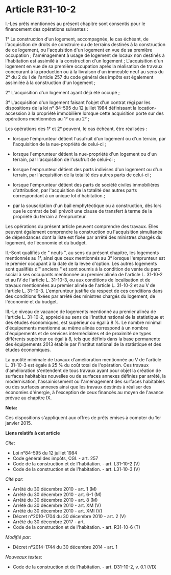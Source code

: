 # Article R31-10-2

I.-Les prêts mentionnés au présent chapitre sont consentis pour le financement des opérations suivantes : 

1° La construction d'un logement, accompagnée, le cas échéant, de l'acquisition de droits de construire ou de terrains
destinés à la construction de ce logement, ou l'acquisition d'un logement en vue de sa première occupation ; l'aménagement à
usage de logement de locaux non destinés à l'habitation est assimilé à la construction d'un logement ; L'acquisition d'un
logement en vue de sa première occupation après la réalisation de travaux concourant à la production ou à la livraison d'un
immeuble neuf au sens du 2° du 2 du I de l'article 257 du code général des impôts est également assimilée à la construction
d'un logement ; 

2° L'acquisition d'un logement ayant déjà été occupé ; 

3° L'acquisition d'un logement faisant l'objet d'un contrat régi par les dispositions de la loi n° 84-595 du 12 juillet 1984
définissant la location-accession à la propriété immobilière lorsque cette acquisition porte sur des opérations mentionnées
au 1° ou au 2° ; 

Les opérations des 1° et 2° peuvent, le cas échéant, être réalisées :

- lorsque l'emprunteur détient l'usufruit d'un logement ou d'un terrain, par l'acquisition de la nue-propriété de celui-ci ;

- lorsque l'emprunteur détient la nue-propriété d'un logement ou d'un terrain, par l'acquisition de l'usufruit de celui-ci ;

- lorsque l'emprunteur détient des parts indivises d'un logement ou d'un terrain, par l'acquisition de la totalité des autres
parts de celui-ci ;

- lorsque l'emprunteur détient des parts de société civiles immobilières d'attribution, par l'acquisition de la totalité des
autres parts correspondant à un unique lot d'habitation ;

- par la souscription d'un bail emphytéotique ou à construction, dès lors que le contrat de bail prévoit une clause de
transfert à terme de la propriété du terrain à l'emprunteur. 

Les opérations du présent article peuvent comprendre des travaux. Elles peuvent également comprendre la construction ou
l'acquisition simultanée de dépendances dont la liste est fixée par arrêté des ministres chargés du logement, de l'économie
et du budget. 

II.-Sont qualifiés de " neufs ", au sens du présent chapitre, les logements mentionnés au 1°, ainsi que ceux mentionnés au 3°
lorsque l'emprunteur est le premier occupant à la date de la levée d'option. Les autres logements sont qualifiés d'" anciens
" et sont soumis à la condition de vente du parc social à ses occupants mentionnée au premier alinéa de l'article L. 31-10-2
et au IV de l'article L. 31-10-3, ou aux conditions de localisation et de travaux mentionnées au premier alinéa de l'article
L. 31-10-2 et au V de l'article L. 31-10-3. L'emprunteur justifie du respect de ces conditions dans des conditions fixées par
arrêté des ministres chargés du logement, de l'économie et du budget. 

III.-Le niveau de vacance de logements mentionné au premier alinéa de l'article L. 31-10-2, apprécié au sens de l'Institut
national de la statistique et des études économiques, est supérieur ou égal à 8 %. Le nombre minimal d'équipements mentionné
au même alinéa correspond à un nombre d'équipements et de services intermédiaires et de proximité de types différents
supérieur ou égal à 8, tels que définis dans la base permanente des équipements 2013 établie par l'Institut national de la
statistique et des études économiques. 

La quotité minimale de travaux d'amélioration mentionnée au V de l'article L. 31-10-3 est égale à 25 % du coût total de
l'opération. Ces travaux d'amélioration s'entendent de tous travaux ayant pour objet la création de surfaces habitables
nouvelles ou de surfaces annexes définies par arrêté, la modernisation, l'assainissement ou l'aménagement des surfaces
habitables ou des surfaces annexes ainsi que les travaux destinés à réaliser des économies d'énergie, à l'exception de ceux
financés au moyen de l'avance prévue au chapitre IX.

**Nota:**

Ces dispositions s'appliquent aux offres de prêts émises à compter du 1er janvier 2015.

**Liens relatifs à cet article**

_Cite_:

  - Loi n°84-595 du 12 juillet 1984
  - Code général des impôts, CGI. - art. 257
  - Code de la construction et de l'habitation. - art. L31-10-2 (V)
  - Code de la construction et de l'habitation. - art. L31-10-3 (V)

_Cité par_:

  - Arrêté du 30 décembre 2010 - art. 1 (M)
  - Arrêté du 30 décembre 2010 - art. 6-1 (M)
  - Arrêté du 30 décembre 2010 - art. 8 (M)
  - Arrêté du 30 décembre 2010 - art. XM (V)
  - Arrêté du 30 décembre 2010 - art. XMI (V)
  - Décret n°2010-1704 du 30 décembre 2010 - art. 2 (V)
  - Arrêté du 30 décembre 2017 - art.
  - Code de la construction et de l'habitation. - art. R31-10-6 (T)

_Modifié par_:

  - Décret n°2014-1744 du 30 décembre 2014 - art. 1

_Nouveaux textes_:

  - Code de la construction et de l'habitation. - art. D31-10-2, v. 0.1 (VD)
